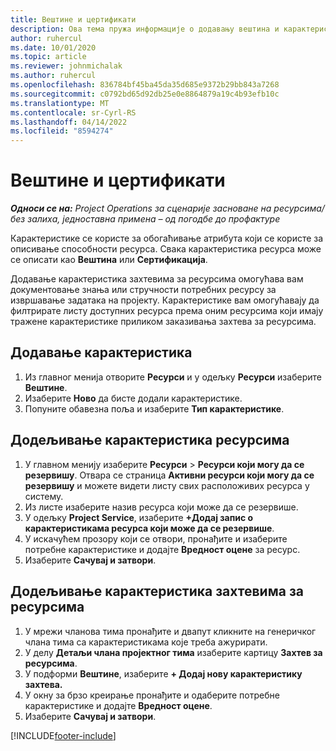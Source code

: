 ```yaml
---
title: Вештине и цертификати
description: Ова тема пружа информације о додавању вештина и карактеристика цертификовања ресурсима.
author: ruhercul
ms.date: 10/01/2020
ms.topic: article
ms.reviewer: johnmichalak
ms.author: ruhercul
ms.openlocfilehash: 836784bf45ba45da35d685e9372b29bb843a7268
ms.sourcegitcommit: c0792bd65d92db25e0e8864879a19c4b93efb10c
ms.translationtype: MT
ms.contentlocale: sr-Cyrl-RS
ms.lasthandoff: 04/14/2022
ms.locfileid: "8594274"
---
```

# <a name="skills-and-certifications"></a>Вештине и цертификати
_**Односи се на:** Project Operations за сценарије засноване на ресурсима/без залиха, једноставна примена – од погодбе до профактуре_

Карактеристике се користе за обогаћивање атрибута који се користе за описивање способности ресурса. Свака карактеристика ресурса може се описати као **Вештина** или **Сертификација**.

Додавање карактеристика захтевима за ресурсима омогућава вам документовање знања или стручности потребних ресурсу за извршавање задатака на пројекту. Карактеристике вам омогућавају да филтрирате листу доступних ресурса према оним ресурсима који имају тражене карактеристике приликом заказивања захтева за ресурсима.

## <a name="add-characteristics"></a>Додавање карактеристика

1. Из главног менија отворите **Ресурси** и у одељку **Ресурси** изаберите **Вештине**.
2. Изаберите **Ново** да бисте додали карактеристике.
3. Попуните обавезна поља и изаберите **Тип карактеристике**.

## <a name="assign-characteristics-to-resources"></a>Додељивање карактеристика ресурсима

1. У главном менију изаберите **Ресурси** > **Ресурси који могу да се резервишу**. Отвара се страница **Активни ресурси који могу да се резервишу** и можете видети листу свих расположивих ресурса у систему.
2. Из листе изаберите назив ресурса који може да се резервише.
3. У одељку **Project Service**, изаберите **+Додај запис о карактеристикама ресурса који може да се резервише**.
4. У искачућем прозору који се отвори, пронађите и изаберите потребне карактеристике и додајте **Вредност оцене** за ресурс.
5. Изаберите **Сачувај и затвори**.

## <a name="assign-characteristics-to-resource-requirements"></a>Додељивање карактеристика захтевима за ресурсима

1. У мрежи чланова тима пронађите и двапут кликните на генеричког члана тима са карактеристикама које треба ажурирати.
2. У делу **Детаљи члана пројектног тима** изаберите картицу **Захтев за ресурсима**.
3. У подформи **Вештине**, изаберите **+ Додај нову карактеристику захтева.**
4. У окну за брзо креирање пронађите и одаберите потребне карактеристике и додајте **Вредност оцене**.
5. Изаберите **Сачувај и затвори**.

[!INCLUDE[footer-include](../includes/footer-banner.md)]